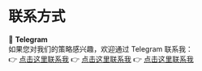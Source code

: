 # 联系方式

🔗 **Telegram**  
如果您对我们的策略感兴趣，欢迎通过 Telegram 联系我：  
👉 [点击这里联系我](https://t.me/wendingtaoli)
👉 [点击这里联系我](https://t.me/geekhoon)
👉 [点击这里联系我](https://t.me/KovStrategy)
